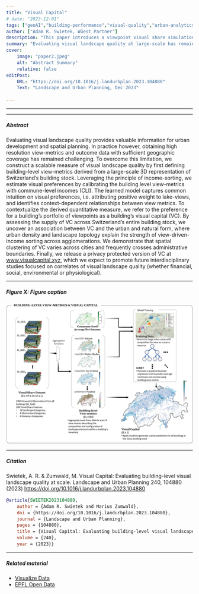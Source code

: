 ```yaml
---
title: "Visual Capital" 
# date: "2023-12-01"
tags: ["geoAI","building-performance","visual-quality","urban-analytics"]
author: ["Adam R. Swietek, Wüest Partner"]
description: "This paper introduces a viewpoint visual share simulation, view-metrics, and a novel index Visual Capital. Published in Landscape and Urban Planning, Dec 2023." 
summary: "Evaluating visual landscape quality at large-scale has remained challenging. In this paper we have introduced a spatial machine learning approach to generate an income-derived building-specific measure of Visual Capital." 
cover:
    image: "paper2.jpeg"
    alt: "Abstract Summary"
    relative: false
editPost:
    URL: "https://doi.org/10.1016/j.landurbplan.2023.104880"
    Text: "Landscape and Urban Planning, Dec 2023"

---
```


---

<!-- ##### Download

+ [Paper](paper1.pdf)
+ [Online appendix](appendix1.pdf)
+ [Code and data](https://github.com/pmichaillat/job-rationing) -->

---

##### Abstract

Evaluating visual landscape quality provides valuable information for urban development and spatial planning. In practice however, obtaining high resolution view-metrics and outcome data with sufficient geographic coverage has remained challenging. To overcome this limitation, we construct a scalable measure of visual landscape quality by first defining building-level view-metrics derived from a large-scale 3D representation of Switzerland’s building stock. Leveraging the principle of income-sorting, we estimate visual preferences by calibrating the building level view-metrics with commune-level incomes (CLI). The learned model captures common intuition on visual preferences, i.e. attributing positive weight to lake-views, and identifies context-dependent relationships between view metrics. To contextualize the derived quantitative measure, we refer to the preference for a building’s portfolio of viewpoints as a building’s visual capital (VC). By assessing the supply of VC across Switzerland’s entire building stock, we uncover an association between VC and the urban and natural form, where urban density and landscape topology explain the strength of view-driven-income sorting across agglomerations. We demonstrate that spatial clustering of VC varies across cities and frequently crosses administrative boundaries. Finally, we release a privacy protected version of VC at www.visualcapital.xyz, which we expect to promote future interdisciplinary studies focused on correlates of visual landscape quality (whether financial, social, environmental or physiological).

---

##### Figure X: Figure caption

![](paper1.jpeg)

---

##### Citation

Swietek, A. R. & Zumwald, M. Visual Capital: Evaluating building-level visual landscape quality at scale. Landscape and Urban Planning 240, 104880 (2023) https://doi.org/10.1016/j.landurbplan.2023.104880 

```BibTeX
@article{SWIETEK2023104880,
	author = {Adam R. Swietek and Marius Zumwald},
	doi = {https://doi.org/10.1016/j.landurbplan.2023.104880},
	journal = {Landscape and Urban Planning},
	pages = {104880},
	title = {Visual Capital: Evaluating building-level visual landscape quality at scale},
	volume = {240},
	year = {2023}}

```

---

##### Related material

+ [Visualize Data](http://www.visualcapital.xyz)
+ [EPFL Open Data](https://www.epfl.ch/schools/enac/open-visual-capital-data/)

